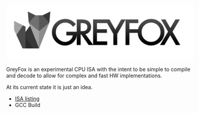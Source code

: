 ![GreyFox](assets/logo.png)

GreyFox is an experimental CPU ISA with the intent to be simple to compile and decode to allow for complex and fast HW implementations. 

At its current state it is just an idea. 

- [ISA listing](docs/GREYFOX_ISA.txt)
- GCC Build
